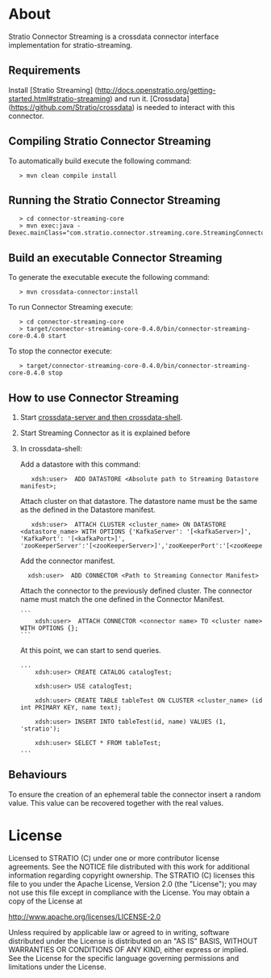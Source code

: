 # About #


Stratio Connector Streaming is a crossdata connector interface implementation for stratio-streaming.

## Requirements ##

Install [Stratio Streaming] (http://docs.openstratio.org/getting-started.html#stratio-streaming) and run it. 
[Crossdata] (https://github.com/Stratio/crossdata) is needed to interact with this connector.

## Compiling Stratio Connector Streaming ##

To automatically build execute the following command:

```
   > mvn clean compile install
```

## Running the Stratio Connector Streaming ##

```
   > cd connector-streaming-core
   > mvn exec:java -Dexec.mainClass="com.stratio.connector.streaming.core.StreamingConnector"
```


## Build an executable Connector Streaming ##

To generate the executable execute the following command:

```
   > mvn crossdata-connector:install
```

To run Connector Streaming execute:

```
   > cd connector-streaming-core
   > target/connector-streaming-core-0.4.0/bin/connector-streaming-core-0.4.0 start
```

To stop the connector execute:

```
   > target/connector-streaming-core-0.4.0/bin/connector-streaming-core-0.4.0 stop
```

## How to use Connector Streaming ##

 1. Start [crossdata-server and then crossdata-shell](https://github.com/Stratio/crossdata).  
 2. Start Streaming Connector as it is explained before
 3. In crossdata-shell:
    
    Add a datastore with this command:
      
      ```
         xdsh:user>  ADD DATASTORE <Absolute path to Streaming Datastore manifest>;
      ```

    Attach cluster on that datastore. The datastore name must be the same as the defined in the Datastore manifest.
    
      ```
         xdsh:user>  ATTACH CLUSTER <cluster_name> ON DATASTORE <datastore_name> WITH OPTIONS {'KafkaServer': '[<kafkaServer>]', 'KafkaPort': '[<kafkaPort>]', 'zooKeeperServer':'[<zooKeeperServer>]','zooKeeperPort':'[<zooKeeperPort>]'};
      ```

    Add the connector manifest.

       ```
         xdsh:user>  ADD CONNECTOR <Path to Streaming Connector Manifest>
       ```
    
    Attach the connector to the previously defined cluster. The connector name must match the one defined in the 
    Connector Manifest.
    
        ```
            xdsh:user>  ATTACH CONNECTOR <connector name> TO <cluster name> WITH OPTIONS {};
        ```
    
    At this point, we can start to send queries.
    
        ...
            xdsh:user> CREATE CATALOG catalogTest;
        
            xdsh:user> USE catalogTest;
        
            xdsh:user> CREATE TABLE tableTest ON CLUSTER <cluster_name> (id int PRIMARY KEY, name text);
    
            xdsh:user> INSERT INTO tableTest(id, name) VALUES (1, 'stratio');
    
            xdsh:user> SELECT * FROM tableTest;
        ...


## Behaviours ##
To ensure the creation of an ephemeral table the connector insert a random value. This value can be recovered together with the real values.

# License #

Licensed to STRATIO (C) under one or more contributor license agreements.
See the NOTICE file distributed with this work for additional information
regarding copyright ownership.  The STRATIO (C) licenses this file
to you under the Apache License, Version 2.0 (the
"License"); you may not use this file except in compliance
with the License.  You may obtain a copy of the License at

  http://www.apache.org/licenses/LICENSE-2.0

Unless required by applicable law or agreed to in writing,
software distributed under the License is distributed on an
"AS IS" BASIS, WITHOUT WARRANTIES OR CONDITIONS OF ANY
KIND, either express or implied.  See the License for the
specific language governing permissions and limitations
under the License.





